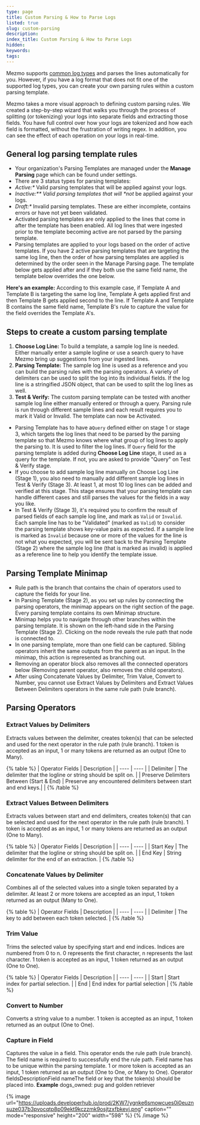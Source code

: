 ```yaml
---
type: page
title: Custom Parsing & How to Parse Logs
listed: true
slug: custom-parsing
description: 
index_title: Custom Parsing & How to Parse Logs
hidden: 
keywords: 
tags: 
---
```




Mezmo supports [common log types](/docs/ingestion#supported-types) and parses the lines automatically for you. However, if you have a log format that does not fit one of the supported log types, you can create your own parsing rules within a custom parsing template.

Mezmo takes a more visual approach to defining custom parsing rules. We created a step-by-step wizard that walks you through the process of splitting (or tokenizing) your logs into separate fields and extracting those fields. You have full control over how your logs are tokenized and how each field is formatted, without the frustration of writing regex. In addition, you can see the effect of each operation on your logs in real-time.

## General log parsing template rules

- Your organization's Parsing Templates are managed under the **Manage Parsing** page which can be found under settings.
- There are 3 status types for parsing templates:
- _Active:*_ Valid parsing templates that will be applied against your logs.
- _Inactive:** Valid parsing templates that will *not_ be applied against your logs.
- _Draft:*_ Invalid parsing templates. These are either incomplete, contains errors or have not yet been validated.
- Activated parsing templates are only applied to the lines that come in after the template has been enabled. All log lines that were ingested prior to the template becoming active are not parsed by the parsing template.
- Parsing templates are applied to your logs based on the order of active templates. If you have 2 active parsing templates that are targeting the same log line, then the order of how parsing templates are applied is determined by the order seen in the Manage Parsing page. The template below gets applied after and if they both use the same field name, the template below overrides the one below.

**Here's an example:**
According to this example case, if Template A and Template B is targeting the same log line, Template A gets applied first and then Template B gets applied second to the line. If Template A and Template B contains the same field name, Template B's rule to capture the value for the field overrides the Template A's.

## Steps to create a custom parsing template

1. **Choose Log Line:** To build a template, a sample log line is needed. Either manually enter a sample logline or use a search query to have Mezmo bring up suggestions from your ingested lines.
2. **Parsing Template:** The sample log line is used as a reference and you can build the parsing rules with the parsing operators. A variety of delimiters can be used to split the log into its individual fields. If the log line is a stringified JSON object, that can be used to split the log lines as well.
3. **Test & Verify:** The custom parsing template can be tested with another sample log line either manually entered or through a query. Parsing rule is run through different sample lines and each result requires you to mark it Valid or Invalid. The template can now be Activated.

- Parsing Template has to have a`Query` defined either on stage 1 or stage 3, which targets the log lines that need to be parsed by the parsing template so that Mezmo knows where what group of log lines to apply the parsing to. It is used to filter the log lines. If `Query` field for the parsing template is added during **Choose Log Line** stage, it used as a query for the template. If not, you are asked to provide "Query" on Test & Verify stage.
- If you choose to add sample log line manually on Choose Log Line (Stage 1), you also need to manually add different sample log lines in Test & Verify (Stage 3). At least 1, at most 10 log lines can be added and verified at this stage. This stage ensures that your parsing template can handle different cases and still parses the values for the fields in a way you like.
- In Test & Verify (Stage 3), it's required you to confirm the result of parsed fields of each sample log line, and mark as `Valid` or `Invalid`. Each sample line has to be "Validated" (marked as `Valid`) to consider the parsing template shows key-value pairs as expected. If a sample line is marked as `Invalid` because one or more of the values for the line is not what you expected, you will be sent back to the Parsing Template (Stage 2) where the sample log line (that is marked as invalid) is applied as a reference line to help you identify the template issue.

## Parsing Template Minimap

- Rule path is the branch that contains the chain of operators used to capture the fields for your line.
- In Parsing Template (Stage 2), as you set up rules by connecting the parsing operators, the minimap appears on the right section of the page. Every parsing template contains its own Minimap structure.
- Minimap helps you to navigate through other branches within the parsing template. It is shown on the left-hand side in the Parsing Template (Stage 2). Clicking on the node reveals the rule path that node is connected to.
- In one parsing template, more than one field can be captured. Sibling operators inherit the same outputs from the parent as an input. In the minimap, this action is represented as branching out.
- Removing an operator block also removes all the connected operators below (Removing parent operator, also removes the child operators).
- After using Concatenate Values by Delimiter, Trim Value, Convert to Number, you cannot use Extract Values by Delimiters and Extract Values Between Delimiters operators in the same rule path (rule branch).

## Parsing Operators

### Extract Values by Delimiters

Extracts values between the delimiter, creates token(s) that can be selected and used for the next operator in the rule path (rule branch). 1 token is accepted as an input, 1 or many tokens are returned as an output (One to Many).



{% table %}
| Operator Fields | Description | 
| ---- | ---- | 
| Delimiter | The delimiter that the logline or string should be split on. | 
| Preserve Delimiters Between (Start & End) | Preserve any encountered delimiters between start and end keys.&#124; | 
{% /table %}

### Extract Values Between Delimiters

Extracts values between start and end delimiters, creates token(s) that can be selected and used for the next operator in the rule path (rule branch). 1 token is accepted as an input, 1 or many tokens are returned as an output (One to Many).



{% table %}
| Operator Fields | Description | 
| ---- | ---- | 
| Start Key | The delimiter that the logline or string should be split on. | 
| End Key | String delimiter for the end of an extraction. | 
{% /table %}

### Concatenate Values by Delimiter

Combines all of the selected values into a single token separated by a delimiter.
At least 2 or more tokens are accepted as an input, 1 token returned as an output (Many to One).



{% table %}
| Operator Fields | Description | 
| ---- | ---- | 
| Delimiter | The key to add between each token selected. | 
{% /table %}

### Trim Value

Trims the selected value by specifying start and end indices. Indices are numbered from 0 to n.
0 represents the first character, n represents the last character. 1 token is accepted as an input, 1 token returned as an output (One to One).



{% table %}
| Operator Fields | Description | 
| ---- | ---- | 
| Start | Start index for partial selection. | 
| End | End index for partial selection | 
{% /table %}

### Convert to Number

Converts a string value to a number. 1 token is accepted as an input, 1 token returned as an output (One to One).

### Capture in Field

Captures the value in a field. This operator ends the rule path (rule branch). The field name is required to successfully end the rule path. Field name has to be unique within the parsing template.
1 or more token is accepted as an input, 1 token returned as an output (One to One, or Many to One).
Operator fieldsDescriptionField nameThe field or key that the token(s) should be placed into.
**Example**
dogs_owned: pug and golden retriever



{% image url="https://uploads.developerhub.io/prod/2KW7/ygnke6smowcues0i0euznsuze037b3pvocqtp8p09ekt9kczzmk9osjtzxfbkevj.png" caption="" mode="responsive" height="200" width="598" %}
{% /image %}





